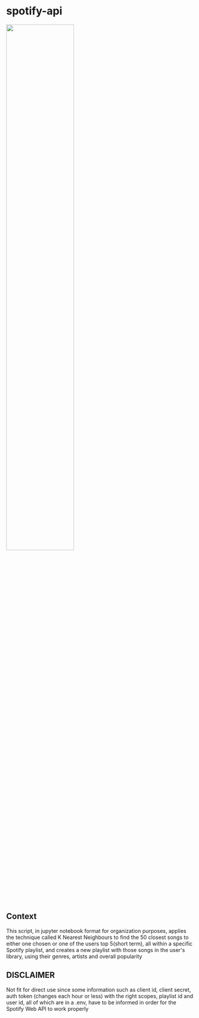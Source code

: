 # spotify-api

<img src='https://storage.googleapis.com/pr-newsroom-wp/1/2018/11/Spotify_Logo_CMYK_Green.png' width='60%'>

## Context
This script, in jupyter notebook format for organization purposes, applies the technique called K Nearest Neighbours to find the 50 closest songs to either one chosen or one of the users top 5(short term), all within a specific Spotify playlist, and creates a new playlist with those songs in the user's library, using their genres, artists and overall popularity

## DISCLAIMER ##
Not fit for direct use since some information such as client id, client secret, auth token (changes each hour or less) with the right scopes, playlist id and user id, all of which are in a .env, have to be informed in order for the Spotify Web API to work properly
